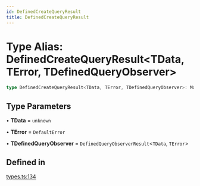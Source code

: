 ```yaml
---
id: DefinedCreateQueryResult
title: DefinedCreateQueryResult
---
```


# Type Alias: DefinedCreateQueryResult\<TData, TError, TDefinedQueryObserver\>

```ts
type DefinedCreateQueryResult<TData, TError, TDefinedQueryObserver>: MapToSignals<TDefinedQueryObserver>;
```

## Type Parameters

• **TData** = `unknown`

• **TError** = `DefaultError`

• **TDefinedQueryObserver** = `DefinedQueryObserverResult`\<`TData`, `TError`\>

## Defined in

[types.ts:134](https://github.com/TanStack/query/blob/27861961bbb36e9bc25fcd45cff21b5645f02f9b/packages/angular-query-experimental/src/types.ts#L134)
